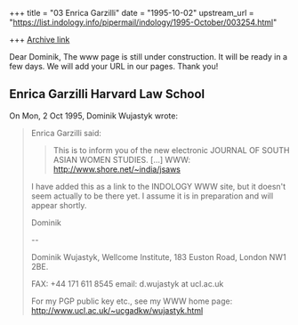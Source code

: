 +++
title = "03 Enrica Garzilli"
date = "1995-10-02"
upstream_url = "https://list.indology.info/pipermail/indology/1995-October/003254.html"

+++
[Archive link](https://list.indology.info/pipermail/indology/1995-October/003254.html)

Dear Dominik,
The www page is still under construction.
It will be ready in a few days.
We will add your URL in our pages.
Thank you!

Enrica Garzilli
Harvard Law School
--------------------------------------------
On Mon, 2 Oct 1995, Dominik Wujastyk wrote:

> Enrica Garzilli said:
> 
> > This is to inform you of the new electronic JOURNAL OF SOUTH ASIAN WOMEN 
> > STUDIES.
> [...]
> >    WWW: http://www.shore.net/~india/jsaws
> 
> I have added this as a link to the INDOLOGY WWW site, but it doesn't
> seem actually to be there yet.  I assume it is in preparation and will
> appear shortly.
> 
> Dominik
> 
> -- 
> 
> Dominik Wujastyk,
> Wellcome Institute,
> 183 Euston Road,
> London NW1 2BE.
> 
> FAX: +44 171 611 8545
> email: d.wujastyk at ucl.ac.uk
> 
> For my PGP public key etc., see my WWW home page:
> http://www.ucl.ac.uk/~ucgadkw/wujastyk.html
> 
>  
> 





